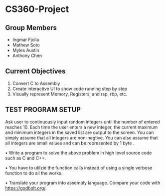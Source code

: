# CS360-Project

## Group Members
- Ingmar Fjolla
- Mathew Soto
- Myles Austin
- Anthony Chen

## Current Objectives

1) Convert C to Assembly 
2) Create interactive UI to show code running step by step
3) Visually represent Memory, Registers, and rsp, rbp, etc.

## TEST PROGRAM SETUP 
Ask user to continuously input random integers until the number of entered reaches 10. Each time the user enters a new integer, the current maximum and minimum integers in the saved list are output to the screen. You can simply assume that all integers are non-negtive. You can also assume that all integers are small values and can be represented by 1 byte .

•  Write a program to solve the above problem in high level source code such as C and C++.

•  You have to utilzie the function calls instead of using a single verbose function to do all the works.

•  Translate your program into assembly language. Compare your code with https://godbolt.org/.

